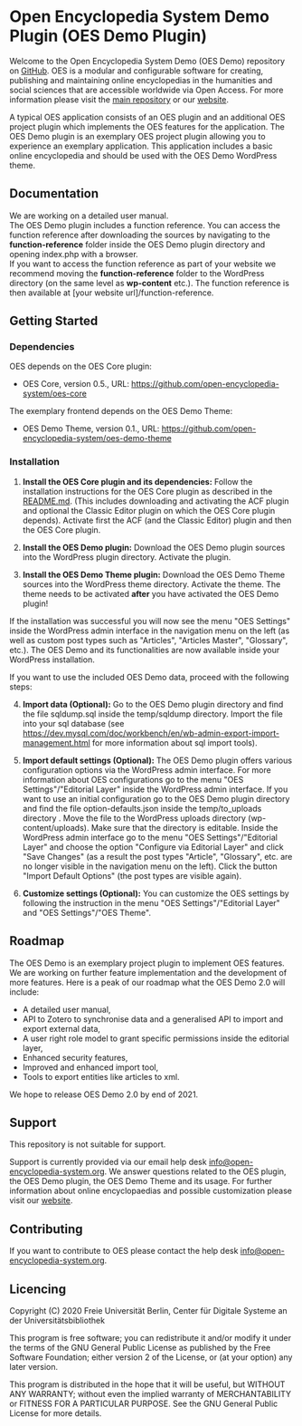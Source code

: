 # Open Encyclopedia System Demo Plugin (OES Demo Plugin)

Welcome to the Open Encyclopedia System Demo (OES Demo) repository on [GitHub](https://github.com/open-encyclopedia-system/oes-demo). OES is a modular and configurable software for 
creating, publishing and maintaining online encyclopedias in the humanities and social sciences that are accessible 
worldwide via Open Access. For more information please visit the [main repository](https://github.com/open-encyclopedia-system/oes-core) or our [website](http://www.open-encyclopedia-system.org/).

A typical OES application consists of an OES plugin and an additional OES project plugin which implements the OES 
features for the application. The OES Demo plugin is an exemplary OES project plugin allowing you to experience an exemplary application. This application includes a basic online encyclopedia and should be used with the OES Demo WordPress theme.


## Documentation

We are working on a detailed user manual. <br>
The OES Demo plugin includes a function reference. You can access the function reference after downloading the sources 
by navigating to the <strong>function-reference</strong> folder inside the OES Demo plugin directory and opening 
index.php with a browser. <br>
If you want to access the function reference as part of your website we recommend moving the 
<strong>function-reference</strong> folder to the WordPress directory (on the same level as <strong>wp-content</strong> 
etc.). The function reference is then available at [your website url]/function-reference.


## Getting Started

### Dependencies

OES depends on the OES Core plugin:
* OES Core, version 0.5., URL: https://github.com/open-encyclopedia-system/oes-core

The exemplary frontend depends on the OES Demo Theme:
* OES Demo Theme, version 0.1., URL: https://github.com/open-encyclopedia-system/oes-demo-theme

### Installation

1. <strong>Install the OES Core plugin and its dependencies:</strong>
Follow the installation instructions for the OES Core plugin as described in the [README.md](
https://github.com/open-encyclopedia-system/oes-core/blob/master/README.md).
(This includes downloading and activating the ACF plugin and optional the Classic Editor plugin on which the OES Core  plugin depends). 
Activate first the ACF (and the Classic Editor) plugin and then the OES Core plugin.

2. <strong>Install the OES Demo plugin:</strong>
Download the OES Demo plugin sources into the WordPress plugin directory. Activate the plugin.

3. <strong>Install the OES Demo Theme plugin:</strong>
Download the OES Demo Theme sources into the WordPress theme directory. Activate the theme. The theme needs to be 
activated <strong>after</strong> you have activated the OES Demo plugin!

If the installation was successful you will now see the menu "OES Settings" inside the WordPress admin interface in the 
navigation menu on the left (as well as custom post types such as "Articles", "Articles Master", "Glossary", etc.). 
The OES Demo and its functionalities are now available inside your WordPress installation.

If you want to use the included OES Demo data, proceed with the following steps:

4. <strong>Import data (Optional):</strong>
Go to the OES Demo plugin directory and find the file sqldump.sql inside the temp/sqldump directory. Import the file 
into your sql database (see https://dev.mysql.com/doc/workbench/en/wb-admin-export-import-management.html for more 
information about sql import tools).

5. <strong>Import default settings (Optional):</strong>
The OES Demo plugin offers various configuration options via the WordPress admin interface. For more information about 
OES configurations go to the menu "OES Settings"/"Editorial Layer" inside the WordPress admin interface. 
If you want to use an initial configuration go to the OES Demo plugin directory and find the file option-defaults.json 
inside the temp/to_uploads directory . 
Move the file to the WordPress uploads directory (wp-content/uploads). Make sure that the directory is editable.
Inside the WordPress admin interface go to the menu "OES Settings"/"Editorial Layer" and choose the option "Configure 
via Editorial Layer" and click "Save Changes" (as a result the post types "Article", "Glossary", etc. are no longer visible in the 
navigation menu on the left). Click the button "Import Default Options" (the post types are visible 
again).

6. <strong>Customize settings (Optional):</strong>
You can customize the OES settings by following the instruction in the menu "OES Settings"/"Editorial Layer" and
"OES Settings"/"OES Theme".

## Roadmap

The OES Demo is an exemplary project plugin to implement OES features. We are working on further feature implementation 
and the development of more features. Here is a peak of our roadmap what the OES Demo 2.0 will include:
- A detailed user manual,
- API to Zotero to synchronise data and a generalised API to import and export external data,
- A user right role model to grant specific permissions inside the editorial layer,
- Enhanced security features,
- Improved and enhanced import tool,
- Tools to export entities like articles to xml.

We hope to release OES Demo 2.0 by end of 2021.


## Support

This repository is not suitable for support.

Support is currently provided via our email help desk info@open-encyclopedia-system.org. We answer questions related to 
the OES plugin, the OES Demo plugin, the OES Demo Theme and its usage. For further information about online 
encyclopaedias and possible customization please visit our [website](http://www.open-encyclopedia-system.org/). 


## Contributing

If you want to contribute to OES please contact the help desk info@open-encyclopedia-system.org.


## Licencing

Copyright (C) 2020 Freie Universität Berlin, Center für Digitale Systeme an der Universitätsbibliothek

This program is free software; you can redistribute it and/or modify it under the terms of the GNU General Public License as published by the Free Software Foundation; either version 2 of the License, or (at your option) any later version. 

This program is distributed in the hope that it will be useful, but WITHOUT ANY WARRANTY; without even the implied warranty of MERCHANTABILITY or FITNESS FOR A PARTICULAR PURPOSE.  See the GNU General Public License for more details.